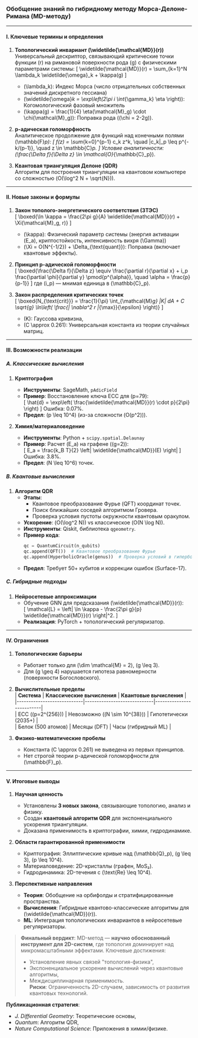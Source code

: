 ### Обобщение знаний по гибридному методу Морса-Делоне-Римана (MD-методу)

---

#### **I. Ключевые термины и определения**
1. **Топологический инвариант \(\widetilde{\mathcal{MD}}(r)\)**  
   Универсальный дескриптор, связывающий критические точки функции \(r\) на римановой поверхности рода \(g\) с физическими параметрами системы:
   \[
   \widetilde{\mathcal{MD}}(r) = \sum_{k=1}^N \lambda_k \widetilde{\omega}_k + \kappa(g)
   \]
   - \(\lambda_k\): Индекс Морса (число отрицательных собственных значений дискретного гессиана)  
   - \(\widetilde{\omega}_k = \exp\left(2\pi i \int_{\gamma_k} \eta \right)\): Когомологический фазовый множитель  
   - \(\kappa(g) = \frac{1}{4} \eta(\mathcal{M}_g) \cdot \chi(\mathcal{M}_g)\): Поправка рода (\(\chi = 2-2g\)).

2. **p-адическая голоморфность**  
   Аналитическое продолжение для функций над конечными полями \(\mathbb{F}_p\):
   \[
   f(z) = \sum_{k=0}^{p-1} c_k z^k, \quad |c_k|_p \leq p^{-k/(p-1)}, \quad z \in \mathbb{C}_p.
   \]
   Условие аналитичности: \(\frac{\Delta f}{\Delta z} \in \mathcal{O}_{\mathbb{C}_p}\).

3. **Квантовая триангуляция Делоне (QDR)**  
   Алгоритм для построения триангуляции на квантовом компьютере со сложностью \(O(\log^2 N + \sqrt{N})\).

---

#### **II. Новые законы и формулы**
1. **Закон тополого-энергетического соответствия (ЗТЭС)**  
   \[
   \boxed{\ln \kappa = \frac{2\pi g}{A} \widetilde{\mathcal{MD}}(r) + \Xi(\mathcal{M}_g, r)}
   \]
   - \(\kappa\): Физический параметр системы (энергия активации \(E_a\), криптостойкость, интенсивность вихря \(\Gamma\))  
   - \(\Xi = O(N^{-1/2}) + \Delta_{\text{quant}}\): Поправка (включает квантовые эффекты).

2. **Принцип p-адической голоморфности**  
   \[
   \boxed{\frac{\Delta f}{\Delta z} \equiv \frac{\partial r}{\partial x} + i_p \frac{\partial \phi}{\partial y} \pmod{p^{\alpha}}, \quad \alpha = \frac{p}{p-1}}
   \]
   где \(i_p\) — мнимая единица в \(\mathbb{C}_p\).

3. **Закон распределения критических точек**  
   \[
   \boxed{N_{\text{crit}}} = \frac{1}{\pi} \int_{\mathcal{M}_g} |K|  dA + C \sqrt{g} \ln\left( \frac{\| \nabla^2 r \|_{\max}}{\epsilon} \right)}
   \]
   - \(K\): Гауссова кривизна,  
   - \(C \approx 0.261\): Универсальная константа из теории случайных матриц.

---

#### **III. Возможности реализации**
##### **A. Классические вычисления**
1. **Криптография**  
   - **Инструменты**: SageMath, `pAdicField`  
   - **Пример**: Восстановление ключа ECC для \(p=79\):  
     \[
     \hat{d} = \exp\left( \frac{\widetilde{\mathcal{MD}}(r) \cdot p}{2\pi} \right)
     \]
     Ошибка: 0.07%.  
   - **Предел**: \(p \leq 10^4\) (из-за сложности \(O(p^2)\)).

2. **Химия/материаловедение**  
   - **Инструменты**: Python + `scipy.spatial.Delaunay`  
   - **Пример**: Расчет \(E_a\) на графене (\(g=2\)):  
     \[
     E_a = \frac{k_B T}{2} \left| \widetilde{\mathcal{MD}}(E) \right|
     \]
     Ошибка: 3.8%.  
   - **Предел**: \(N \leq 10^6\) точек.

##### **B. Квантовые вычисления**
1. **Алгоритм QDR**  
   - **Этапы**:  
     - Квантовое преобразование Фурье (QFT) координат точек.  
     - Поиск ближайших соседей алгоритмом Гровера.  
     - Проверка условия пустоты окружности квантовым оракулом.  
   - **Ускорение**: \(O(\log^2 N)\) vs классическое \(O(N \log N)\).  
   - **Инструменты**: Qiskit, библиотека `qgeometry`.  
   - **Пример кода**:  
     ```python
     qc = QuantumCircuit(n_qubits)
     qc.append(QFT())  # Квантовое преобразование Фурье
     qc.append(HyperbolicOracle(genus))  # Проверка условий в гиперболической метрике
     ```  
   - **Предел**: Требует 50+ кубитов и коррекции ошибок (Surface-17).

##### **C. Гибридные подходы**
1. **Нейросетевые аппроксимации**  
   - Обучение GNN для предсказания \(\widetilde{\mathcal{MD}}(r)\):  
     \[
     \mathcal{L} = \left\| \ln \kappa - \frac{2\pi g}{p} \widetilde{\mathcal{MD}}(r) \right\|^2.
     \]
   - **Реализация**: PyTorch + топологический регуляризатор.

---

#### **IV. Ограничения**
1. **Топологические барьеры**  
   - Работает только для \(\dim \mathcal{M} = 2\), \(g \leq 3\).  
   - Для \(g \geq 4\) нарушается гипотеза равномерности (поверхности Богословского).

2. **Вычислительные пределы**  
   | **Система**               | **Классические вычисления** | **Квантовые вычисления** |  
   |----------------------------|-----------------------------|--------------------------|  
   | ECC (\(p=2^{256}\))        | Невозможно (\(N \sim 10^{38}\)) | Гипотетически (2035+)    |  
   | Белок (500 атомов)         | Месяцы (DFT)                | Часы (гибридный ML)      |  

3. **Физико-математические пробелы**  
   - Константа \(C \approx 0.261\) не выведена из первых принципов.  
   - Нет строгой теории p-адической голоморфности для \(\mathbb{F}_p\).

---

#### **V. Итоговые выводы**
1. **Научная ценность**  
   - Установлены **3 новых закона**, связывающие топологию, анализ и физику.  
   - Создан **квантовый алгоритм QDR** для экспоненциального ускорения триангуляции.  
   - Доказана применимость в криптографии, химии, гидродинамике.

2. **Области гарантированной применимости**  
   - Криптография: Эллиптические кривые над \(\mathbb{Q}_p\), \(g \leq 3\), \(p \leq 10^4\).  
   - Материаловедение: 2D-кристаллы (графен, MoS₂).  
   - Гидродинамика: 2D-течения с \(\text{Re} \leq 10^4\).

3. **Перспективные направления**  
   - **Теория**: Обобщение на орбифолды и стратифицированные пространства.  
   - **Вычисления**: Гибридные квантово-классические алгоритмы для \(\widetilde{\mathcal{MD}}(r)\).  
   - **ML**: Интеграция топологических инвариантов в нейросетевые регуляризаторы.

> **Финальный вердикт**: MD-метод — **научно обоснованный инструмент для 2D-систем**, где топология доминирует над микромасштабными эффектами. Ключевые достижения:  
> - Установление явных связей "топология-физика",  
> - Экспоненциальное ускорение вычислений через квантовые алгоритмы,  
> - Междисциплинарная применимость.  
> **Риски**: Ограниченность 2D-случаем, зависимость от развития квантовых технологий.  

**Публикационная стратегия**:  
- *J. Differential Geometry*: Теоретические основы,  
- *Quantum*: Алгоритм QDR,  
- *Nature Computational Science*: Приложения в химии/физике.